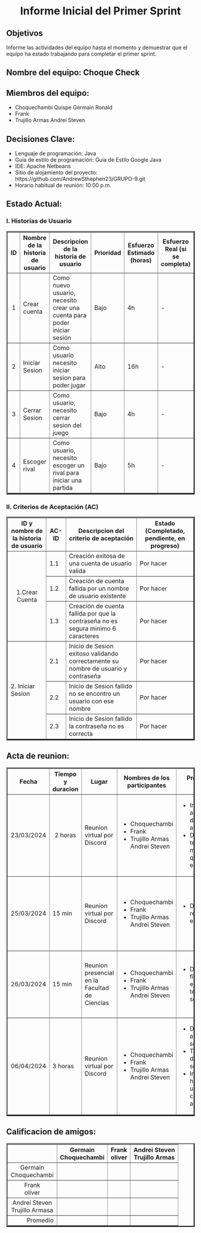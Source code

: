 <h1 style="text-align: center;">Informe Inicial del Primer Sprint</h1>

<h2>Objetivos</h2>
<p>Informe las actividades del equipo hasta el momento y demuestrar que el equipo ha estado trabajando para completar el primer sprint.</p>
    
<h2>Nombre del equipo: Choque Check</h2>
<h2>Miembros del equipo:</h2>
    <ul>
        <li>Choquechambi Quispe Germain Ronald</li>
        <li>Frank</li>
        <li>Trujillo Armas Andrei Steven</li>
    </ul>
<h2>Decisiones Clave:</h2>
    <ul>
        <li>Lenguaje de programación: Java</li>
        <li>Guía de estilo de programación: Guia de Estilo Google Java</li>
        <li>IDE: Apache Netbeans</li>
        <li>Sitio de alojamiento del proyecto: https://github.com/AndrewSthephen23/GRUPO-9.git</li>
        <li>Horario habitual de reunión: 10:00 p.m.</li>
    </ul>
<h2>Estado Actual: </h2>
<h3>I. Historias de Usuario </h3>
    <table border="3" cellpadding="10">
        <tr>
            <th>ID</th>
            <th>Nombre de la historia de usuario</th>
            <th>Descripcion de la historia de usuario</th>
            <th>Prioridad</th>
            <th>Esfuerzo Estimado (horas)</th>
            <th>Esfuerzo Real (si se completa)</th>
            <th>Estado(complentado, pendiente, en curso)</th>
        </tr>
        <tr>
            <td style="text-align: center;">1</td>
            <td>Crear cuenta</td>
            <td>Como nuevo usuario, necesito crear una cuenta para poder iniciar sesión</td>
            <td>Bajo</td>
            <td>4h</td>
            <td> - </td>
            <td>En progreso</td>
        </tr>
        <tr>
            <td style="text-align: center;">2</td>
            <td>Iniciar Sesion</td>
            <td>Como usuario necesito iniciar sesion para poder jugar</td>
            <td>Alto</td>
            <td>16h</td>
            <td> - </td>
            <td>En progreso</td>
        </tr>
        <tr>
            <td style="text-align: center;">3</td>
            <td>Cerrar Sesion</td>
            <td>Como usuario, necesito cerrar sesion del juego</td>
            <td>Bajo</td>
            <td>4h</td>
            <td> - </td>
            <td>En progreso</td>
        </tr>
        <tr>
            <td style="text-align: center;">4</td>
            <td>Escoger rival</td>
            <td>Como usuario, necesito escoger un rival para iniciar una partida</td>
            <td>Bajo</td>
            <td>5h</td>
            <td> - </td>
            <td>En progreso</td>
        </tr>
    </table>
<p>

</p>
<h3>II. Criterios de Aceptación (AC)</h3>
    <table border="3" cellpadding="10">
        <tr>
            <th>ID y nombre de la historia de usuario</th>
            <th>AC-ID</th>
            <th>Descripcion del criterio de aceptación</th>
            <th>Estado (Completado, pendiente, en progreso)</th>
        </tr>
        <tr>
            <td rowspan="3", style="text-align: center;">1.Crear Cuenta</td>
            <td>1.1</td>
            <td>Creación exitosa de una cuenta de usuario valida </td>
            <td>Por hacer</td>    
        </tr>
        <tr>
            <td>1.2</td>
            <td>Creación de cuenta fallida por un nombre de usuario existente</td>
            <td>Por hacer</td>
        </tr>
        <tr>
            <td>1.3</td>
            <td>Creación de cuenta fallida por que la contraseña no es segura minimo 6 caracteres</td>
            <td>Por hacer</td>
        </tr>
        <tr>
            <td rowspan="4" "text-align: center;">2. Iniciar Sesion </td>
            <td>2.1</td>
            <td>Inicio de Sesion exitoso validando correctamente su nombre de usuario y contraseña</td>
            <td>Por hacer</td>
        </tr>
        <tr>
            <td>2.2</td>
            <td>Inicio de Sesion fallido no se encontro un usuario con ese nombre </td>
            <td>Por hacer</td>
        </tr>
        <tr>
            <td>2.3</td>
            <td>Inicio de Sesion fallido la contraseña no es correcta</td>
            <td>Por hacer</td>
        </tr>
    </table>
<h2>Acta de reunion:</h2>
    <table border="3" cellpadding="10">
        <tr>
            <th> Fecha </th>
            <th> Tiempo y <br> duracion </th>
            <th> Lugar </th>
            <th>Nombres de los participantes</th>
            <th>Proposito de la reunion</th>
            <th>Elementos de accion especificos</th>
        </tr>
        <tr>
            <td style="text-align: center;">23/03/2024</td>
            <td style="text-align: center;">2 horas</td>
            <td> Reunion virtual por Discord</td>
            <td>
                <ul>
                    <li>Choquechambi</li>
                    <li>Frank</li>
                    <li>Trujillo Armas Andrei Steven</li>
                </ul>
            </td>
            <td>
                <ul>
                    <li>Investigar acerca del juego de las damas americanas</li>
                    <li>Definir las tecnologias y metodologias que utiliza para el proyecto</li>
                </ul>
            </td>
            <td>
                <ul>
                    <li>Definir roles y responsabilidades</li>
                    <li>Establer un sistema de comunicacion</li>
                </ul>
            </td>
        </tr>
        <tr>
            <td>25/03/2024</td>
            <td>15 min</td>
            <td>Reunion virtual por Discord</td>
            <td>
                <ul>
                    <li>Choquechambi</li>
                    <li>Frank</li>
                    <li>Trujillo Armas Andrei Steven</li>
                </ul>
            </td>
            <td>
                <ul>
                    <li>Determinar los requerimientos y especificaciones</li>
                </ul>
            </td>
            <td>
                <ul>
                    <li>Modificar el estado actual</li>
                    <li>Utilizar la técnica GWT para definir las especificaciones y requerimientos del software</li>
                </ul>
            </td>
        </tr>
        <tr>
            <td>26/03/2024</td>
            <td>15 min</td>
            <td>Reunion presencial en la Facultad de Ciencias</td>
            <td>
                <ul>
                    <li>Choquechambi</li>
                    <li>Frank</li>
                    <li>Trujillo Armas Andrei Steven</li>
                </ul>
            </td>
            <td>
                <ul>
                    <li>Determina el flujo de ejecución que tendrá el software</li>
                </ul>
            </td>
            <td>
                <ul>
                    <li>Designar las tareas para realizar el flujo de ejecución del software</li>
                    <li>Crear un mirror compartido</li>
                </ul>
            </td>
        </tr>
        <tr>
            <td>06/04/2024</td>
            <td>3 horas</td>
            <td>Reunion virtual por Discord</td>
            <td>
                <ul>
                    <li>Choquechambi</li>
                    <li>Frank</li>
                    <li>Trujillo Armas Andrei Steven</li>
                </ul>
            </td>
            <td>
                <ul>
                    <li>Definir la arquitectura del software</li>
                    <li>Terminar el flujo de ejecución del software</li>
                    <li>Implementar las historias de usuario con los criterios de aceptacion</li>
                </ul>
            </td>
            <td>
                <ul>
                    <li>Utilizar los requerimientos y especificaciones</li>
                    <li>Comparar diversos tipos de arquitecturas</li>
                    <li>Establecer la arquitectura a usar de cliente-servidor de 3 capas</li>
                </ul>
            </td>
        </tr>
    </table>
<h2>Calificacion de amigos:</h2>
    <table border="3" cellpadding="10">
        <tr>
            <th> </th>
            <th>Germain <br> Choquechambi</th>
            <th>Frank <br> oliver</th>
            <th>Andrei Steven <br>Trujillo Armas</th>
        </tr>
        <tr>
            <td style="text-align: center;">Germain <br> Choquechambi</td>
            <td style="text-align: center;"> </td>
            <td style="text-align: center;"> </td>
            <td style="text-align: center;"> </td>
        </tr>
        <tr>
            <td style="text-align: center;">Frank <br> oliver</td>
            <td style="text-align: center;"> </td>
            <td style="text-align: center;"> </td>
            <td style="text-align: center;"> </td>
        </tr>
        <tr>
            <td style="text-align: center;">Andrei Steven <br>Trujillo Armasa</td>
            <td style="text-align: center;"> </td>
            <td style="text-align: center;"> </td>
            <td style="text-align: center;"> </td>
        </tr>
        <tr>
            <td style="text-align: right;">Promedio</td>
            <td style="text-align: center;"> </td>
            <td style="text-align: center;"> </td>
            <td style="text-align: center;"> </td>
        </tr>   
    </table>